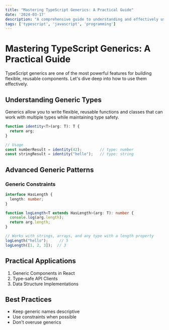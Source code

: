 ```yaml
---
title: "Mastering TypeScript Generics: A Practical Guide"
date: '2024-03-17'
description: "A comprehensive guide to understanding and effectively using TypeScript generics to write more flexible and reusable code, with practical examples and best practices."
tags: ['typescript', 'javascript', 'programming']
---
```


# Mastering TypeScript Generics: A Practical Guide

TypeScript generics are one of the most powerful features for building flexible, reusable components. Let's dive deep into how to use them effectively.

## Understanding Generic Types

Generics allow you to write flexible, reusable functions and classes that can work with multiple types while maintaining type safety.

```typescript
function identity<T>(arg: T): T {
  return arg;
}

// Usage
const numberResult = identity(42);        // type: number
const stringResult = identity("hello");   // type: string
```

## Advanced Generic Patterns

### Generic Constraints

```typescript
interface HasLength {
  length: number;
}

function logLength<T extends HasLength>(arg: T): number {
  console.log(arg.length);
  return arg.length;
}

// Works with strings, arrays, and any type with a length property
logLength("hello");     // 5
logLength([1, 2, 3]);  // 3
```

## Practical Applications

1. Generic Components in React
2. Type-safe API Clients
3. Data Structure Implementations

## Best Practices

- Keep generic names descriptive
- Use constraints when possible
- Don't overuse generics 
